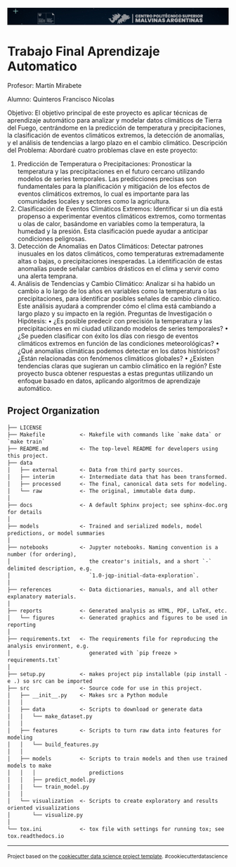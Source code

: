 ![Texto alternativo](docs/logo.jpg)


Trabajo Final Aprendizaje Automatico
==============================

Profesor:
Martín Mirabete

Alumno:
Quinteros Francisco Nicolas

Objetivo:
El objetivo principal de este proyecto es aplicar técnicas de aprendizaje automático para
analizar y modelar datos climáticos de Tierra del Fuego, centrándome en la predicción de
temperatura y precipitaciones, la clasificación de eventos climáticos extremos, la detección de
anomalías, y el análisis de tendencias a largo plazo en el cambio climático.
Descripción del Problema:
Abordaré cuatro problemas clave en este proyecto:
1. Predicción de Temperatura o Precipitaciones: Pronosticar la temperatura y las
precipitaciones en el futuro cercano utilizando modelos de series temporales. Las
predicciones precisas son fundamentales para la planificación y mitigación de los
efectos de eventos climáticos extremos, lo cual es importante para las comunidades
locales y sectores como la agricultura.
2. Clasificación de Eventos Climáticos Extremos: Identificar si un día está propenso a
experimentar eventos climáticos extremos, como tormentas u olas de calor,
basándome en variables como la temperatura, la humedad y la presión. Esta
clasificación puede ayudar a anticipar condiciones peligrosas.
3. Detección de Anomalías en Datos Climáticos: Detectar patrones inusuales en los datos
climáticos, como temperaturas extremadamente altas o bajas, o precipitaciones
inesperadas. La identificación de estas anomalías puede señalar cambios drásticos en
el clima y servir como una alerta temprana.
4. Análisis de Tendencias y Cambio Climático: Analizar si ha habido un cambio a lo largo
de los años en variables como la temperatura o las precipitaciones, para identificar
posibles señales de cambio climático. Este análisis ayudará a comprender cómo el
clima está cambiando a largo plazo y su impacto en la región.
Preguntas de Investigación o Hipótesis:
• ¿Es posible predecir con precisión la temperatura y las precipitaciones en mi ciudad
utilizando modelos de series temporales?
• ¿Se pueden clasificar con éxito los días con riesgo de eventos climáticos extremos en
función de las condiciones meteorológicas?
• ¿Qué anomalías climáticas podemos detectar en los datos históricos? ¿Están
relacionadas con fenómenos climáticos globales?
• ¿Existen tendencias claras que sugieran un cambio climático en la región?
Este proyecto busca obtener respuestas a estas preguntas utilizando un enfoque basado en
datos, aplicando algoritmos de aprendizaje automático.

Project Organization
------------

    ├── LICENSE
    ├── Makefile           <- Makefile with commands like `make data` or `make train`
    ├── README.md          <- The top-level README for developers using this project.
    ├── data
    │   ├── external       <- Data from third party sources.
    │   ├── interim        <- Intermediate data that has been transformed.
    │   ├── processed      <- The final, canonical data sets for modeling.
    │   └── raw            <- The original, immutable data dump.
    │
    ├── docs               <- A default Sphinx project; see sphinx-doc.org for details
    │
    ├── models             <- Trained and serialized models, model predictions, or model summaries
    │
    ├── notebooks          <- Jupyter notebooks. Naming convention is a number (for ordering),
    │                         the creator's initials, and a short `-` delimited description, e.g.
    │                         `1.0-jqp-initial-data-exploration`.
    │
    ├── references         <- Data dictionaries, manuals, and all other explanatory materials.
    │
    ├── reports            <- Generated analysis as HTML, PDF, LaTeX, etc.
    │   └── figures        <- Generated graphics and figures to be used in reporting
    │
    ├── requirements.txt   <- The requirements file for reproducing the analysis environment, e.g.
    │                         generated with `pip freeze > requirements.txt`
    │
    ├── setup.py           <- makes project pip installable (pip install -e .) so src can be imported
    ├── src                <- Source code for use in this project.
    │   ├── __init__.py    <- Makes src a Python module
    │   │
    │   ├── data           <- Scripts to download or generate data
    │   │   └── make_dataset.py
    │   │
    │   ├── features       <- Scripts to turn raw data into features for modeling
    │   │   └── build_features.py
    │   │
    │   ├── models         <- Scripts to train models and then use trained models to make
    │   │   │                 predictions
    │   │   ├── predict_model.py
    │   │   └── train_model.py
    │   │
    │   └── visualization  <- Scripts to create exploratory and results oriented visualizations
    │       └── visualize.py
    │
    └── tox.ini            <- tox file with settings for running tox; see tox.readthedocs.io


--------

<p><small>Project based on the <a target="_blank" href="https://drivendata.github.io/cookiecutter-data-science/">cookiecutter data science project template</a>. #cookiecutterdatascience</small></p>

